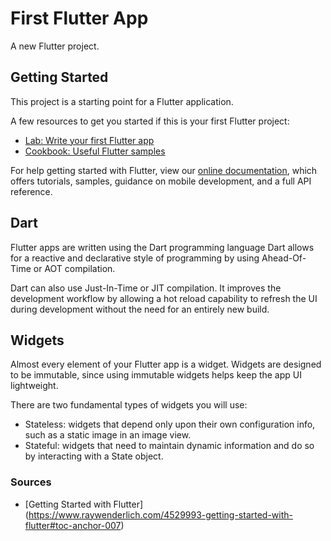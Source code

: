 # First Flutter App

A new Flutter project.

## Getting Started

This project is a starting point for a Flutter application.

A few resources to get you started if this is your first Flutter project:

- [Lab: Write your first Flutter app](https://flutter.dev/docs/get-started/codelab)
- [Cookbook: Useful Flutter samples](https://flutter.dev/docs/cookbook)

For help getting started with Flutter, view our
[online documentation](https://flutter.dev/docs), which offers tutorials,
samples, guidance on mobile development, and a full API reference.

## Dart
Flutter apps are written using the Dart programming language
Dart allows for a reactive and declarative style of programming by using Ahead-Of-Time or AOT compilation.

Dart can also use Just-In-Time or JIT compilation. It improves the development workflow by allowing a hot reload capability to refresh the UI during development without the need for an entirely new build.

## Widgets
Almost every element of your Flutter app is a widget. Widgets are designed to be immutable, since using immutable widgets helps keep the app UI lightweight.

There are two fundamental types of widgets you will use:

- Stateless: widgets that depend only upon their own configuration info, such as a static image in an image view.
- Stateful: widgets that need to maintain dynamic information and do so by interacting with a State object.

### Sources
- [Getting Started with Flutter] (https://www.raywenderlich.com/4529993-getting-started-with-flutter#toc-anchor-007)
